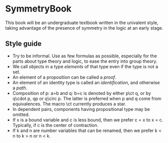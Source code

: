 # SymmetryBook
This book will be an undergraduate textbook written in the univalent style, taking advantage of the presence of symmetry in the logic at an early stage.

## Style guide

- Try to be informal.  Use as few formulas as possible, especially for the parts about type theory and logic, to ease the entry into group theory.
- We call objects in a type *elements* of that type even if the type is not a set.
- An element of a proposition can be called a *proof*.
- An element of an identity type is called an *identification*, and otherwise a *path*.
- Composition of p: a=b and q: b=c is denoted by either p\ct q, or by q\cdot p, qp or q\circ p. The latter is preferred when p and q come from equivalences. The macro \ct currently produces a star.
- In dependent pairs, components having propositional type may be omitted.
- If x is a bound variable and c is less bound, then we prefer c = x to x = c. Typically, if c is the center of contraction.
- If k and n are number variables that can be renamed, then we prefer k < n to k > n or n < k.

